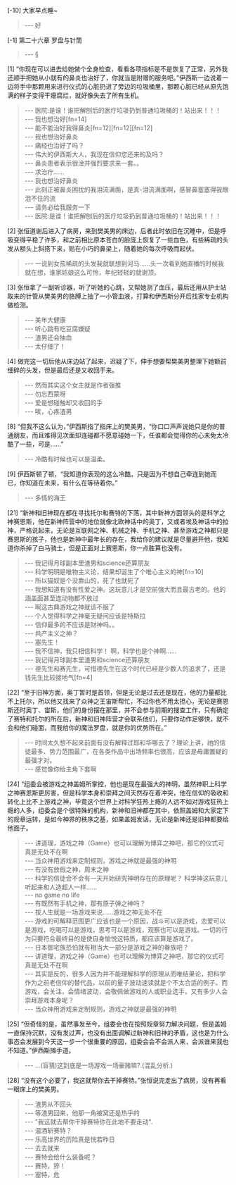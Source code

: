 
[-10] 大家早点睡~
>--- 好<br>

[-1] 第二十六章 罗盘与针筒
>--- §<br>

[1] “你现在可以进去给她做个全身检查，看看各项指标是不是恢复了正常，另外我还顺手把她从小就有的鼻炎也治好了，你就当是附赠的服务吧。”伊西斯一边说着一边将手中那颗用来进行仪式的心脏扔进了旁边的垃圾桶里，那颗心脏已经从原先饱满的样子变得干瘪腐烂，就好像失去了所有生机。
>--- 医院:是谁！谁把解刨后的医疗垃圾扔到普通垃圾桶的！站出来！！！<br>
>--- 我也想治好[fn=14]<br>
>--- 能不能治好我得鼻炎[fn=12][fn=12][fn=12]<br>
>--- 我也想治好鼻炎<br>
>--- 痛经也治好了吗？<br>
>--- 伟大的伊西斯大人，我现在信仰您还来的及吗？<br>
>--- 鼻炎患者表示很淦并强烈要求来一套。。<br>
>--- 求治疗……<br>
>--- 我也想治好鼻炎<br>
>--- 此刻正被鼻炎困扰的我泪流满面，是真-泪流满面啊，感冒鼻塞塞得我眼泪不住的流<br>
>--- 请务必给我服务一下<br>
>--- 医院:是谁！谁把解刨后的医疗垃圾扔到普通垃圾桶的！站出来！！！<br>

[2] 张恒道谢后进入了病房，来到樊美男的床边，后者此时依旧在沉睡中，但是呼吸变得平稳了许多，和之前相比原本苍白的脸庞上恢复了一些血色，有些稀疏的头发从额头上斜搭下来，贴在小巧的鼻梁上，随着她的每次呼吸而起伏。
>--- 一说到女孩稀疏的头发我就联想到河马……头一次看到她直播的时候我就在想，谁家姑娘这么可怜，年纪轻轻的就谢顶。<br>

[3] 张恒拿了一副听诊器，听了听她的心跳，又帮她测了血压，最后还用从护士站取来的针管从樊美男的胳膊上抽了一小管血液，打算和伊西斯分开后找家专业机构做检测。
>--- 美年大健康<br>
>--- 听心跳有吃豆腐嫌疑<br>
>--- 渣男还会抽血<br>
>--- 太仔细了！<br>

[4] 做完这一切后他从床边站了起来，迟疑了下，伸手想要帮樊美男整理下她额前细碎的头发，但是最后还是又收回手来。
>--- 然而其实这个女主就是作者强推<br>
>--- 勿忘西蒙呀<br>
>--- 爱是想碰触却又收回的手<br>
>--- 唉，心疼渣男<br>

[8] “但我不这么认为，”伊西斯指了指床上的樊美男，“你口口声声说她只是你的普通朋友，而且难得见次面却连碰都不愿意碰她一下，任谁都会觉得你的心未免太冷酷了一些，可是……”
>--- 冷酷有时候也可以是温柔。<br>

[9] 伊西斯顿了顿，“我知道你表现的这么冷酷，只是因为不想自己牵连到她而已，你知道在未来，有什么在等待着你。”
>--- 多情的海王<br>

[21] “新神和旧神现在都在寻找托尔和赛特的下落，其中新神方面领头的是科学之神赛恩斯，他在新神阵营中的地位就像北欧神话中的奥丁，又或者埃及神话中的拉神，严格说起来，无论是互联网之神、机械之神、手机之神、甚至游戏之神都只是赛恩斯的孩子，他也是新神中最年长的存在，我给你的建议就是尽量避开他，我知道你杀掉了白马骑士，但是正面对上赛恩斯，你一点胜算也没有。
>--- 我记得月球副本里渣男和science还算朋友<br>
>--- 科学明明是唯物主义论，结果却诞生了个唯心主义的神[fn=10]<br>
>--- 所以猫奴是个没靠山的，死了也就死了<br>
>--- 我想知道有没有性爱之神。这玩意儿才是空前强大而且最古老的。他的涵盖面甚至连动物都不放过<br>
>--- 啊这古典游戏之神就该不服了<br>
>--- 个人觉得科学之神毫无疑问应该是特斯拉<br>
>--- 信仰最多的不应该是财神吗。。<br>
>--- 共产主义之神？<br>
>--- 塞先生！<br>
>--- 我不信神，我只相信科学！
啊，科学也是个神啊……<br>
>--- 我记得月球副本里渣男和science还算朋友<br>
>--- 德先生和赛先生，可惜德先生在这个时代已经是少数人的追求了，还是钱先生比较接地气[fn=4]<br>

[22] “至于旧神方面，奥丁暂时是首领，但是无论是过去还是现在，他的力量都比不上托尔，所以他又找来了众神之王宙斯帮忙，不过你也不用太担心，无论是赛恩斯还时奥丁、宙斯，他们的身份摆在那里，并不会参与前期的搜查工作，只有确定了赛特和托尔的所在后，新神和旧神阵营才会联系他们，只要你动作足够快，就不会和他们碰面，而我给你的魔法罗盘，就是你的优势所在。”
>--- 时间太久想不起来前面有没有解释过耶和华哪去了？理论上讲，祂的信徒最多、势力范围最广，在各类作品中出场频率也很高，应该是毋庸置疑的最强才对。<br>
>--- 感觉像你给主角下套啊<br>

[24] “组委会被游戏之神盖姆所掌控，他也是现在最强大的神明，虽然神职上科学之神赛恩斯更厉害，但是科学本身和崇拜之间天然存在着冲突，他在信仰的吸收和转化上比不上游戏之神，毕竟这个世界上对科学狂热上瘾的人远不如对游戏狂热上瘾的人多，组委会是个很特殊的机构，新神和旧神都在其中，依照盖姆和大家定下的规章运转，是如今神界的秩序之基，如果盖姆发话，无论是新神还是旧神都要给他面子。
>--- 讲道理，游戏之神（Game）也可以理解为博弈之神吧，那它的仪式可真是无处不在啊<br>
>--- 当众神用游戏来定制规则，游戏之神就是最强的神明<br>
>--- 有没有放假之神，周末之神<br>
>--- 科学的信徒会不会有一天开始研究神明存在的原理呢？
科学神这玩意儿听起来和人造超人一样……<br>
>--- no game no life<br>
>--- 有既然有手机之神，那有原子弹之神吗？<br>
>--- 按人生就是一场游戏来说……游戏之神无处不在<br>
>--- 游戏的可解释范围更广应该也是一个原因，战斗可以是游戏，恋爱可以是游戏，吃喝可以是游戏，思考可以是游戏，观察也可以是游戏。一切的行为只要符合最终目的是使自身愉悦这特质，都应该算是游戏了。<br>
>--- 日本御宅族恐怕就有相当大一部分是游戏之神的眷族吧？<br>
>--- 讲道理，游戏之神（Game）也可以理解为博弈之神吧，那它的仪式可真是无处不在啊<br>
>--- 其实是反的，很多人因为并不能理解科学的原理从而唯结果论，把科学作为之前老信仰的替代品，以前的量子波动速读就是个不太合适的例子。而游戏，会关注，会情绪波动，会敬佩做游戏的人或职业选手，又有多少人会崇拜游戏本身呢？<br>
>--- 当众神用游戏来定制规则，游戏之神就是最强的神明<br>

[25] “但奇怪的是，虽然事发至今，组委会也在按照规章努力解决问题，但是盖姆一直保持沉默，没有发过声，也没有出面调解过新神和旧神的矛盾，这也是为什么事态会发展到今天这一步一个很重要的原因，组委会会不会派人来，会派谁来我也不知道。”伊西斯摊手道。
>--- ...(盲猜)这到底是一场游戏一场豪赌嘛?.(混乱分析.)<br>

[28] “没有这个必要了，我这就帮你去干掉赛特。”张恒说完走出了病房，没有再看一眼床上的樊美男。
>--- 渣男从不回头<br>
>--- 等渣男回来，他那一角被窝还是热乎的<br>
>--- "我这就去帮你干掉赛特你在此地不要走动".<br>
>--- 温酒斩赛特？<br>
>--- 乐高世界的历险真是恍若昨日<br>
>--- 去去就来<br>
>--- 赛特会给什么装备呢？<br>
>--- 赛特，猝！<br>
>--- 塞特，危<br>
